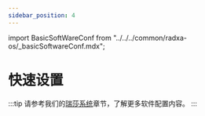 ```yaml
---
sidebar_position: 4
---
```


import BasicSoftWareConf from "../../../common/radxa-os/\_basicSoftwareConf.mdx";

# 快速设置

<BasicSoftWareConf model="rock-5c" rsetup_path="../radxa-os/rsetup#system-update" product="Radxa ROCK 5C" />

:::tip
请参考我们的[瑞莎系统](../radxa-os/)章节，了解更多软件配置内容。
:::
